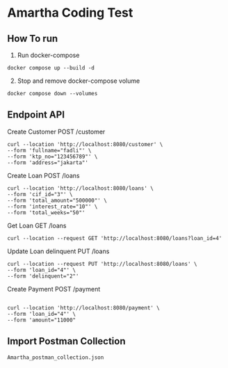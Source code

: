 # Amartha Coding Test



## How To run

1. Run docker-compose

```
docker compose up --build -d  

```

2. Stop and remove docker-compose volume


```
docker compose down --volumes

```

## Endpoint API

Create Customer POST /customer
```
curl --location 'http://localhost:8080/customer' \
--form 'fullname="fadli"' \
--form 'ktp_no="123456789"' \
--form 'address="jakarta"'
```


Create Loan POST /loans
```
curl --location 'http://localhost:8080/loans' \
--form 'cif_id="3"' \
--form 'total_amount="500000"' \
--form 'interest_rate="10"' \
--form 'total_weeks="50"'
```

Get Loan GET /loans
```
curl --location --request GET 'http://localhost:8080/loans?loan_id=4' 
```

Update Loan delinquent PUT /loans
```
curl --location --request PUT 'http://localhost:8080/loans' \
--form 'loan_id="4"' \
--form 'delinquent="2"'
```

Create Payment POST /payment
```

curl --location 'http://localhost:8080/payment' \
--form 'loan_id="4"' \
--form 'amount="11000"
```


## Import Postman Collection

```
Amartha_postman_collection.json
```
